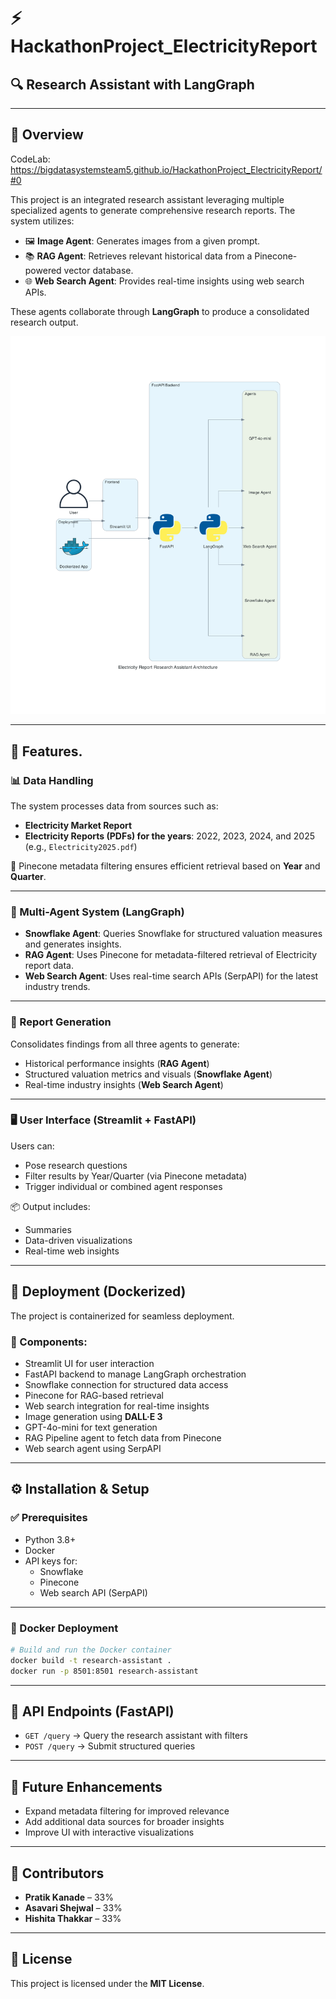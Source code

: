 # ⚡ HackathonProject_ElectricityReport

## 🔍 Research Assistant with LangGraph

---

## 📘 Overview

CodeLab: https://bigdatasystemsteam5.github.io/HackathonProject_ElectricityReport/#0

This project is an integrated research assistant leveraging multiple specialized agents to generate comprehensive research reports. The system utilizes:

- 🖼️ **Image Agent**: Generates images from a given prompt.
- 📚 **RAG Agent**: Retrieves relevant historical data from a Pinecone-powered vector database.
- 🌐 **Web Search Agent**: Provides real-time insights using web search APIs.

These agents collaborate through **LangGraph** to produce a consolidated research output.

![Electricity Report Architecture](image.png)

---

## 🚀 Features.

### 📊 Data Handling

The system processes data from sources such as:

- **Electricity Market Report**
- **Electricity Reports (PDFs) for the years**: 2022, 2023, 2024, and 2025 (e.g., `Electricity2025.pdf`)

📌 Pinecone metadata filtering ensures efficient retrieval based on **Year** and **Quarter**.

---

### 🤖 Multi-Agent System (LangGraph)

- **Snowflake Agent**: Queries Snowflake for structured valuation measures and generates insights.
- **RAG Agent**: Uses Pinecone for metadata-filtered retrieval of Electricity report data.
- **Web Search Agent**: Uses real-time search APIs (SerpAPI) for the latest industry trends.

---

### 📝 Report Generation

Consolidates findings from all three agents to generate:

- Historical performance insights (**RAG Agent**)
- Structured valuation metrics and visuals (**Snowflake Agent**)
- Real-time industry insights (**Web Search Agent**)

---

### 🖥️ User Interface (Streamlit + FastAPI)

Users can:

- Pose research questions
- Filter results by Year/Quarter (via Pinecone metadata)
- Trigger individual or combined agent responses

📦 Output includes:

- Summaries
- Data-driven visualizations
- Real-time web insights

---

## 🐳 Deployment (Dockerized)

The project is containerized for seamless deployment.

### 🔧 Components:

- Streamlit UI for user interaction
- FastAPI backend to manage LangGraph orchestration
- Snowflake connection for structured data access
- Pinecone for RAG-based retrieval
- Web search integration for real-time insights
- Image generation using **DALL·E 3**
- GPT-4o-mini for text generation
- RAG Pipeline agent to fetch data from Pinecone
- Web search agent using SerpAPI

---

## ⚙️ Installation & Setup

### ✅ Prerequisites

- Python 3.8+
- Docker
- API keys for:
  - Snowflake
  - Pinecone
  - Web search API (SerpAPI)

---

### 🐋 Docker Deployment

```bash
# Build and run the Docker container
docker build -t research-assistant .
docker run -p 8501:8501 research-assistant
```

---

## 📡 API Endpoints (FastAPI)

- `GET /query` → Query the research assistant with filters
- `POST /query` → Submit structured queries

---

## 🌱 Future Enhancements

- Expand metadata filtering for improved relevance
- Add additional data sources for broader insights
- Improve UI with interactive visualizations

---

## 👥 Contributors

- **Pratik Kanade** – 33%
- **Asavari Shejwal** – 33%
- **Hishita Thakkar** – 33%

---

## 📄 License

This project is licensed under the **MIT License**.
